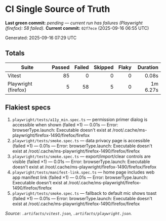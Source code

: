 # CI Single Source of Truth

**Last green commit:** _pending — current run has failures (Playwright (firefox): 58 failed)._
**Current commit:** `02f7ece` (2025-09-16 06:55 UTC)

Generated: 2025-09-16 07:29 UTC

## Totals

| Suite | Passed | Failed | Skipped | Flaky | Duration |
| --- | ---: | ---: | ---: | ---: | ---: |
| Vitest | 85 | 0 | 0 | 0 | 0.08s |
| Playwright (firefox) | 5 | 58 | 5 | 0 | 1m 6.27s |

## Flakiest specs

1. `playwright/tests/a11y_min.spec.ts` — permission primer dialog is accessible when shown (failed ×1) — 0.01s — Error: browserType.launch: Executable doesn't exist at /root/.cache/ms-playwright/firefox-1490/firefox/firefox
2. `playwright/tests/smoke.spec.ts` — data privacy page is accessible (failed ×1) — 0.01s — Error: browserType.launch: Executable doesn't exist at /root/.cache/ms-playwright/firefox-1490/firefox/firefox
3. `playwright/tests/smoke.spec.ts` — export/import/clear controls are visible (failed ×1) — 0.01s — Error: browserType.launch: Executable doesn't exist at /root/.cache/ms-playwright/firefox-1490/firefox/firefox
4. `playwright/tests/manifest-link.spec.ts` — home page includes web app manifest link (failed ×1) — 0.01s — Error: browserType.launch: Executable doesn't exist at /root/.cache/ms-playwright/firefox-1490/firefox/firefox
5. `playwright/tests/smoke.spec.ts` — fallback to default mic shows toast (failed ×1) — 0.01s — Error: browserType.launch: Executable doesn't exist at /root/.cache/ms-playwright/firefox-1490/firefox/firefox

_Source: `.artifacts/vitest.json`, `.artifacts/playwright.json`._

